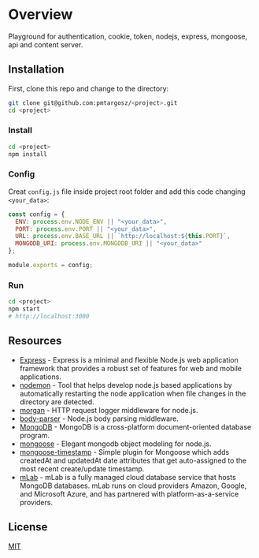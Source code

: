 # Overview

Playground for authentication, cookie, token, nodejs, express, mongoose, api and content server.

## Installation

First, clone this repo and change to the directory:

```bash
git clone git@github.com:pmtargosz/<project>.git
cd <project>
```

### Install

```bash
cd <project>
npm install
```

### Config

Creat `config.js` file inside project root folder and add this code changing `<your_data>`:

```js
const config = {
  ENV: process.env.NODE_ENV || "<your_data>",
  PORT: process.env.PORT || "<your_data>",
  URL: process.env.BASE_URL || `http://localhost:${this.PORT}`,
  MONGODB_URI: process.env.MONGODB_URI || "<your_data>"
};

module.exports = config;
```

### Run

```bash
cd <project>
npm start
# http://localhost:3000
```

## Resources

- [Express](https://expressjs.com/) - Express is a minimal and flexible Node.js web application framework that provides a robust set of features for web and mobile applications.
- [nodemon](https://github.com/remy/nodemon) - Tool that helps develop node.js based applications by automatically restarting the node application when file changes in the directory are detected.
- [morgan](https://github.com/expressjs/morgan) - HTTP request logger middleware for node.js.
- [body-parser](https://www.npmjs.com/package/body-parser) - Node.js body parsing middleware.
- [MongoDB](https://www.mongodb.com/) - MongoDB is a cross-platform document-oriented database program.
- [mongoose](https://mongoosejs.com/) - Elegant mongodb object modeling for node.js.
- [mongoose-timestamp](https://www.npmjs.com/package/mongoose-timestamp) - Simple plugin for Mongoose which adds createdAt and updatedAt date attributes that get auto-assigned to the most recent create/update timestamp.
- [mLab](https://mlab.com) - mLab is a fully managed cloud database service that hosts MongoDB databases. mLab runs on cloud providers Amazon, Google, and Microsoft Azure, and has partnered with platform-as-a-service providers.

## License

[MIT](https://opensource.org/licenses/MIT)
